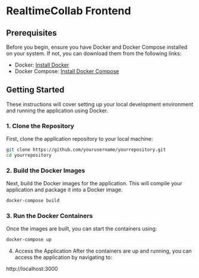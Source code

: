 # RealtimeCollab Frontend

## Prerequisites

Before you begin, ensure you have Docker and Docker Compose installed on your system. If not, you can download them from the following links:

- Docker: [Install Docker](https://docs.docker.com/get-docker/)
- Docker Compose: [Install Docker Compose](https://docs.docker.com/compose/install/)

## Getting Started

These instructions will cover setting up your local development environment and running the application using Docker.

### 1. Clone the Repository

First, clone the application repository to your local machine:

```bash
git clone https://github.com/yourusername/yourrepository.git
cd yourrepository
```

### 2. Build the Docker Images
Next, build the Docker images for the application. This will compile your application and package it into a Docker image.

```bash
docker-compose build
```


### 3. Run the Docker Containers
Once the images are built, you can start the containers using:

```bash
docker-compose up
```

4. Access the Application
After the containers are up and running, you can access the application by navigating to:

http://localhost:3000
